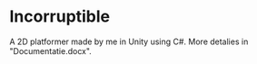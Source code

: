 # Incorruptible
A 2D platformer made by me in Unity using C#.
More detalies in "Documentatie.docx".
